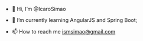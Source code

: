 - 👋 Hi, I’m @IcaroSimao

- 🌱 I’m currently learning AngularJS and Spring Boot;
- 📫 How to reach me ismsimao@gmail.com

<!---
IcaroSimao/IcaroSimao is a ✨ special ✨ repository because its `README.md` (this file) appears on your GitHub profile.
You can click the Preview link to take a look at your changes.
--->
